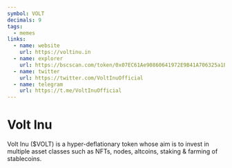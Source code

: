 ```yaml
---
symbol: VOLT
decimals: 9
tags:
  - memes
links:
  - name: website
    url: https://voltinu.in
  - name: explorer
    url: https://bscscan.com/token/0x07EC61Ae90860641972E9B41A706325a1E928BF8
  - name: twitter
    url: https://twitter.com/VoltInuOfficial
  - name: telegram
    url: https://t.me/VoltInuOfficial
---
```


# Volt Inu

Volt Inu ($VOLT) is a hyper-deflationary token whose aim is to invest in multiple asset classes such as NFTs, nodes, altcoins, staking & farming of stablecoins.
